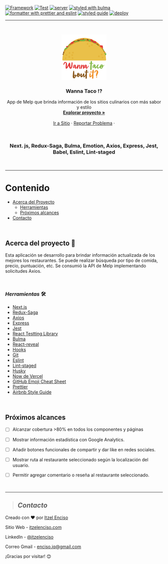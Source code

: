 [![Framework](https://img.shields.io/badge/Framework-Next.js-important?style=plastic)](https://github.com/zeit/next.js/)
[![Test](https://img.shields.io/badge/test-Jest-green?style=plastic)](https://jestjs.io/)
[![server](https://img.shields.io/badge/server_with-express-yellow?style=plastic)](https://expressjs.com/)
[![styled with bulma](https://img.shields.io/badge/styled_with-Bulma-pink?style=plastic)](https://bulma.io/)
[![formatter with prettier and eslint](https://img.shields.io/badge/formatter_with-prettier&eslint-blueviolet?style=plastic)](https://github.com/eslint/eslint)
[![styled guide](https://img.shields.io/badge/style_guide-Airbnb-violet?style=plastic)](https://github.com/airbnb/javascript)
[![deploy](https://img.shields.io/:deploy-Now-blue.svg?style=plastic)](http://badges.isc-license.org)

---

<br />
<p align="center">
  <a href="https://wanna-taco.now.sh/">
    <img src="public/logo.png" alt="Logo" width="145" height="145">
  </a>

  <h3 align="center">Wanna Taco !?</h3>

  <p align="center">
App de Melp que brinda información de los sitios culinarios con más sabor y estilo   <br />
    <a href="https://github.com/eriika19/wanna-taco/tree/master/components"><strong>Explorar proyecto »</strong></a>
    <br />
    <br />
    <a href="https://wanna-taco.now.sh/">Ir a Sitio</a>
    ·
    <a href="https://github.com/eriika19/wanna-taco/issues">Reportar Problema</a>
    ·
  </p>
  <br />
</p>
 
 <h3 align="center"> Next. js, Redux-Saga, Bulma, Emotion, Axios, Express, Jest, Babel, Eslint, Lint-staged</h3>

 <br />

---

# Contenido

- [Acerca del Proyecto](#acerca-del-proyecto)
  - [Herramientas](#_herramientas_)
  - [Próximos alcances](#próximos-alcances)
- [Contacto](#contacto)

 <br />

## Acerca del proyecto 🚀

Esta aplicación se desarrollo para brindar información actualizada de los mejores los restaurantes.
Se puede realizar búsqueda por tipo de comida, precio, puntuación, etc. Se consumió la API de Melp
implementando solicitudes Axios.

 <br />

### _*Herramientas*_ 🛠️

- [Next.js](https://github.com/zeit/next.js/)
- [Redux-Saga](https://github.com/bmealhouse/next-redux-saga)
- [Axios](https://github.com/axios/axios)
- [Express](https://expressjs.com/)
- [Jest](https://jestjs.io/)
- [React Testting Library](https://testing-library.com/docs/react-testing-library/intro)
- [Bulma](https://bulma.io/)
- [React-reveal](https://www.react-reveal.com/)
- [Hooks](https://es.reactjs.org/docs/hooks-intro.html)
- [Git](https://git-scm.com/)
- [Eslint](https://eslint.org/)
- [Lint-staged](https://openbase.io/js/lint-staged)
- [Husky](https://github.com/typicode/husky)
- [Now de Vercel](https://vercel.com/import?utm_medium=default-template&filter=next.js&utm_source=create-next-app&utm_campaign=create-next-app-readme)
- [GitHub Emoji Cheat Sheet](https://www.webpagefx.com/tools/emoji-cheat-sheet)
- [Prettier](https://github.com/prettier/prettier)
- [Airbnb Style Guide](https://github.com/airbnb/javascript)

 <br />

## Próximos alcances

- [ ] Alcanzar cobertura >80% en todos los componentes y páginas

- [ ] Mostrar información estadística con Google Analytics.

- [ ] Añadir botones funcionales de compartir y dar like en redes sociales.

- [ ] Mostrar ruta al restaurante seleccionado según la localización del usuario.

- [ ] Permitir agregar comentario o reseña al restaurante seleccionado.

 <br />

---

> ## _Contacto_

Creado con ❤️ por [Itzel Enciso](https://github.com/eriika19)

Sitio Web - [itzelenciso.com](https://itzelenciso.com/)

LinkedIn - [@itzelenciso](https://www.linkedin.com/in/itzelenciso/)

Correo Gmail -
[enciso.iq@gmail.com](<mailto:enciso.iq@gmail.com?subject=Reclutamiento&body=¡Buen día! el motivo de contacto es:>)

¡Gracias por visitar! 😊
